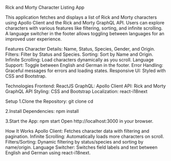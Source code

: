 Rick and Morty Character Listing App

This application fetches and displays a list of Rick and Morty characters using Apollo Client and the Rick and Morty GraphQL API. Users can explore characters with various features like filtering, sorting, and infinite scrolling. A language switcher in the footer allows toggling between languages for an improved user experience.

Features
  Character Details: Name, Status, Species, Gender, and Origin.
  Filters: Filter by Status and Species.
  Sorting: Sort by Name and Origin.
  Infinite Scrolling: Load characters dynamically as you scroll.
  Language Support: Toggle between English and German in the footer.
  Error Handling: Graceful messages for errors and loading states.
  Responsive UI: Styled with CSS and Bootstrap.

Technologies
  Frontend: ReactJS
  GraphQL: Apollo Client
  API: Rick and Morty GraphQL API
  Styling: CSS and Bootstrap
  Localization: react-i18next

Setup
1.Clone the Repository:
  git clone <repository-url>
  cd <repository-folder>
  
2.Install Dependencies:
  npm install

3.Start the App:
  npm start
Open http://localhost:3000 in your browser.

How It Works
Apollo Client: Fetches character data with filtering and pagination.
Infinite Scrolling: Automatically loads more characters on scroll.
Filters/Sorting: Dynamic filtering by status/species and sorting by name/origin.
Language Switcher: Switches field labels and text between English and German using react-i18next.
